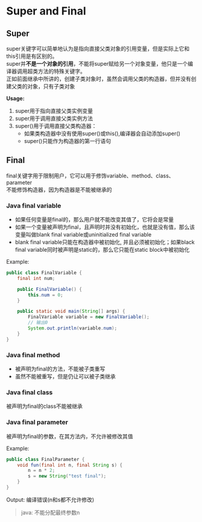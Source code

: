 # Super and Final

## Super

super关键字可以简单地认为是指向直接父类对象的引用变量，但是实际上它和this引用是有区别的。  
super并**不是一个对象的引用**，不能将super赋给另一个对象变量，他只是一个编译器调用超类方法的特殊关键字。  
正如前面继承中所讲的，创建子类对象时，虽然会调用父类的构造器，但并没有创建父类的对象，只有子类对象

**Usage:**

1. super用于指向直接父类实例变量
2. super用于调用直接父类实例方法
3. super()用于调用直接父类构造器：
    - 如果类构造器中没有使用super()或this(),编译器会自动添加super()
    - super()只能作为构造器的第一行语句

## Final

final关键字用于限制用户，它可以用于修饰variable、method、class、parameter  
不能修饰构造器，因为构造器是不能被继承的  

### Java final variable

- 如果任何变量是final的，那么用户就不能改变其值了，它将会是常量
- 如果一个变量被声明为final，且声明时并没有初始化，也就是没有值，那么该变量叫做blank final variable或uninitialized final variable
- blank final variable只能在构造器中被初始化, 并且必须被初始化；如果black final variable同时被声明是static的，那么它只能在static block中被初始化

Example:
```java
public class FinalVariable {
    final int num;

    public FinalVariable() {
        this.num = 0;
    }

    public static void main(String[] args) {
        FinalVariable variable = new FinalVariable();
        // 输出0
        System.out.println(variable.num);
    }
}
```

### Java final method

- 被声明为final的方法，不能被子类重写
- 虽然不能被重写，但是仍让可以被子类继承

### Java final class

被声明为final的class不能被继承

### Java final parameter

被声明为final的参数，在其方法内，不允许被修改其值

Example:
```java
public class FinalParameter {
    void fun(final int n, final String s) {
        n = n * 2;
        s = new String("test final");
    }
}
```

Output: 编译错误(n和s都不允许修改)
> java: 不能分配最终参数n

